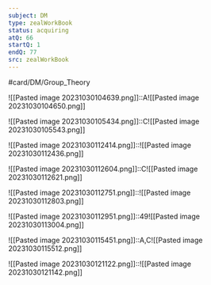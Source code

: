 ```yaml
---
subject: DM
type: zealWorkBook
status: acquiring
atQ: 66
startQ: 1
endQ: 77
src: zealWorkBook
---
```

#card/DM/Group_Theory

![[Pasted image 20231030104639.png]]::A![[Pasted image 20231030104650.png]] <!--SR:!2023-11-21,14,290-->


![[Pasted image 20231030105434.png]]::C![[Pasted image 20231030105543.png]] <!--SR:!2023-11-22,15,290-->

![[Pasted image 20231030112414.png]]::![[Pasted image 20231030112436.png]] <!--SR:!2023-11-17,10,270-->


![[Pasted image 20231030112604.png]]::C![[Pasted image 20231030112621.png]] <!--SR:!2023-11-13,6,250-->


![[Pasted image 20231030112751.png]]::![[Pasted image 20231030112803.png]] <!--SR:!2023-11-20,13,290-->


![[Pasted image 20231030112951.png]]::49![[Pasted image 20231030113004.png]] <!--SR:!2023-11-19,12,270-->

![[Pasted image 20231030115451.png]]::A,C![[Pasted image 20231030115512.png]] <!--SR:!2023-11-18,8,250-->

![[Pasted image 20231030121122.png]]::![[Pasted image 20231030121142.png]] <!--SR:!2023-11-16,9,270-->